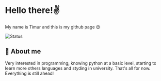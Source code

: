 # Hello there!✌

My name is Timur and this is my github page 😉

![Status](https://img.shields.io/badge/Studying%20more...-8A2BE2)

## 📖 About me

Very interested in programming, knowing python at a basic level, starting to learn more others languages and styding in university.
That's all for now. Everything is still ahead!
